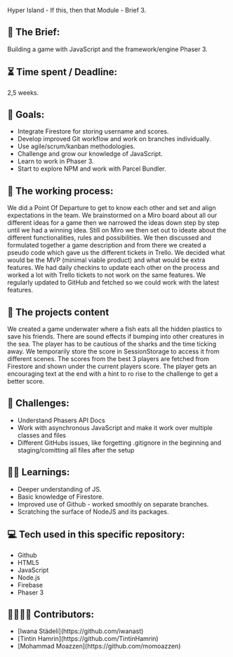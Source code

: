Hyper Island - If this, then that Module - Brief 3.

<h2>📂 The Brief:</h2>
Building a game with JavaScript and the framework/engine Phaser 3. 

<h2>⏳ Time spent / Deadline:</h2>
2,5 weeks.

<h2>🎯 Goals:</h2>
<ul>
<li>Integrate Firestore for storing username and scores.</li>
<li>Develop improved Git workflow and work on branches individually.</li>
<li>Use agile/scrum/kanban methodologies.</li>
<li>Challenge and grow our knowledge of JavaScript.</li>
<li>Learn to work in Phaser 3. </li>
<li>Start to explore NPM and work with Parcel Bundler. </li>
</ul>

<h2>🦾 The working process:</h2>
 We did a Point Of Departure to get to know each other and set and align expectations in the team. 
 We brainstormed on a Miro board about all our different ideas for a game then we narrowed the ideas down step by step 
 until we had a winning idea. 
 Still on Miro we then set out to ideate about the different functionalities, rules and possibilities. 
 We then discussed and formulated together a game description and from there we created a pseudo code which gave us the different tickets in Trello.
 We decided what would be the MVP (minimal viable product) and what would be extra features.
 We had daily checkins to update each other on the process and worked a lot with Trello tickets to not work on the same features. 
 We regularly updated to GitHub and fetched so we could work with the latest features.

<h2>🐠 The projects content</h2>
We created a game underwater where a fish eats all the hidden plastics to save his friends. 
There are sound effects if bumping into other creatures in the sea.
The player has to be cautious of the sharks and the time ticking away. 
We temporarily store the score in SessionStorage to access it from different scenes. 
The scores from the best 3 players are fetched from Firestore and shown under the current players score. 
The player gets an encouraging text at the end with a hint to ro rise to the challenge to get a better score. 

<h2>😬 Challenges:</h2>
<ul>
 <li>Understand Phasers API Docs</li>
 <li>Work with asynchronous JavaScript and make it work over multiple classes and files</li>
 <li>Different GitHubs issues, like forgetting .gitignore in the beginning and staging/comitting all files after the setup</li>
</ul>

<h2>👨‍🎓 Learnings:</h2>
<ul>
 <li>Deeper understanding of JS.</li>
<li>Basic knowledge of Firestore.</li>
<li>Improved use of Github - worked smoothly on separate branches.</li>
<li>Scratching the surface of NodeJS and its packages.</li>
</ul>

<h2>💻 Tech used in this specific repository:</h2>
<ul>
 <li>Github</li>
<li>HTML5</li>
<li>JavaScript</li>
 <li>Node.js</li>
<li>Firebase</li>
<li>Phaser 3</li>
</ul>

<h2>👩‍👩‍👦‍👦 Contributors:</h2>
<ul>
 <li>[Iwana Städeli](https://github.com/iwanast)</li>
<li>[Tintin Hamrin](https://github.com/TintinHamrin)</li>
<li>[Mohammad Moazzen](https://github.com/momoazzen)</li>
</ul>
